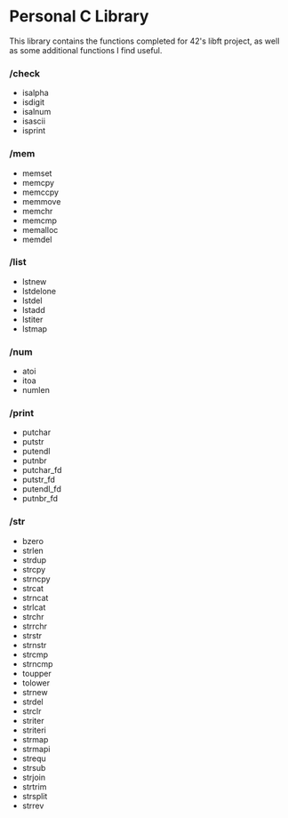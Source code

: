 # Personal C Library

This library contains the functions completed for 42's libft project, as well as some additional functions I find useful.

### /check
- isalpha
- isdigit
- isalnum
- isascii
- isprint

### /mem
- memset
- memcpy
- memccpy
- memmove
- memchr
- memcmp
- memalloc
- memdel

### /list
- lstnew
- lstdelone
- lstdel
- lstadd
- lstiter
- lstmap

### /num
- atoi
- itoa
- numlen

### /print
- putchar
- putstr
- putendl
- putnbr
- putchar_fd
- putstr_fd
- putendl_fd
- putnbr_fd

### /str
- bzero
- strlen
- strdup
- strcpy
- strncpy
- strcat
- strncat
- strlcat
- strchr
- strrchr
- strstr
- strnstr
- strcmp
- strncmp
- toupper
- tolower
- strnew
- strdel
- strclr
- striter
- striteri
- strmap
- strmapi
- strequ
- strsub
- strjoin
- strtrim
- strsplit
- strrev
